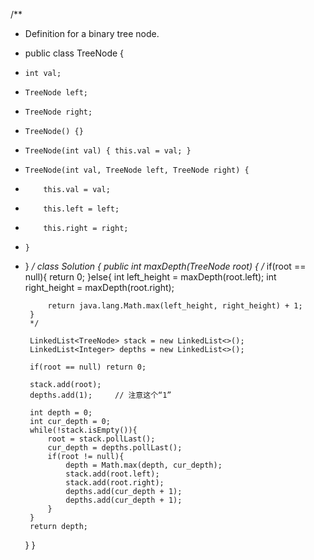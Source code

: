 /**
 * Definition for a binary tree node.
 * public class TreeNode {
 *     int val;
 *     TreeNode left;
 *     TreeNode right;
 *     TreeNode() {}
 *     TreeNode(int val) { this.val = val; }
 *     TreeNode(int val, TreeNode left, TreeNode right) {
 *         this.val = val;
 *         this.left = left;
 *         this.right = right;
 *     }
 * }
 */
class Solution {
    public int maxDepth(TreeNode root) {
        /*
        if(root == null){
            return 0;
        }else{
            int left_height = maxDepth(root.left);
            int right_height = maxDepth(root.right);
            
            return java.lang.Math.max(left_height, right_height) + 1;
        }
        */
        
        LinkedList<TreeNode> stack = new LinkedList<>();
        LinkedList<Integer> depths = new LinkedList<>();
        
        if(root == null) return 0;
        
        stack.add(root);
        depths.add(1);     // 注意这个“1”
        
        int depth = 0;
        int cur_depth = 0;
        while(!stack.isEmpty()){
            root = stack.pollLast();
            cur_depth = depths.pollLast();
            if(root != null){
                depth = Math.max(depth, cur_depth);
                stack.add(root.left);
                stack.add(root.right);
                depths.add(cur_depth + 1);
                depths.add(cur_depth + 1);
            }            
        }
        return depth;
    }
}
